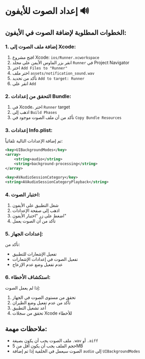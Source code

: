 # إعداد الصوت للأيفون 🔊

## الخطوات المطلوبة لإضافة الصوت في الأيفون:

### 1. إضافة ملف الصوت إلى Xcode:
1. افتح مشروع Xcode: `ios/Runner.xcworkspace`
2. انقر بزر الماوس الأيمن على مجلد `Runner` في Project Navigator
3. اختر `Add Files to "Runner"`
4. اختر ملف `assets/notification_sound.wav`
5. تأكد من تحديد `Add to target: Runner`
6. انقر على `Add`

### 2. التحقق من إعدادات Bundle:
1. في Xcode، اختر `Runner` target
2. اذهب إلى `Build Phases`
3. تأكد من أن ملف الصوت موجود في `Copy Bundle Resources`

### 3. إعدادات Info.plist:
تم إضافة الإعدادات التالية تلقائياً:
```xml
<key>UIBackgroundModes</key>
<array>
    <string>audio</string>
    <string>background-processing</string>
</array>

<key>AVAudioSessionCategory</key>
<string>AVAudioSessionCategoryPlayback</string>
```

### 4. اختبار الصوت:
1. شغل التطبيق على الأيفون
2. اذهب إلى صفحة الإعدادات
3. اضغط على زر "اختبار الأيفون"
4. تأكد من أن الصوت يعمل

### 5. إعدادات الجهاز:
تأكد من:
- تفعيل الإشعارات للتطبيق
- تفعيل الصوت في إعدادات الإشعارات
- عدم تفعيل وضع عدم الإزعاج

### 6. استكشاف الأخطاء:
إذا لم يعمل الصوت:
1. تحقق من مستوى الصوت في الجهاز
2. تأكد من عدم تفعيل وضع الطيران
3. أعد تشغيل التطبيق
4. تحقق من سجلات Xcode للأخطاء

## ملاحظات مهمة:
- ملف الصوت يجب أن يكون بصيغة `.wav` أو `.aiff`
- حجم الملف يجب أن يكون أقل من 5MB
- الصوت سيعمل في الخلفية إذا تم إضافة `audio` إلى `UIBackgroundModes`
